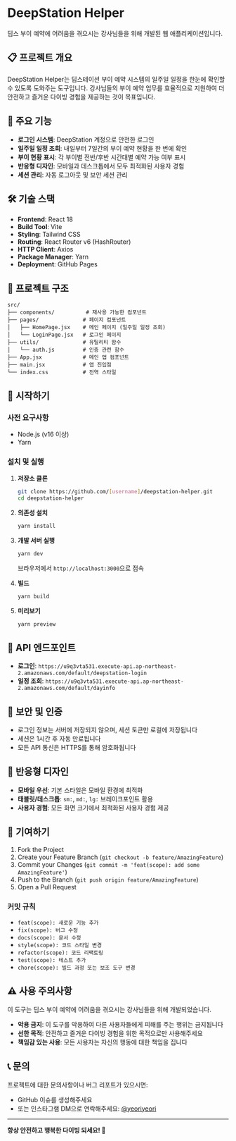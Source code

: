 # DeepStation Helper

딥스 부이 예약에 어려움을 겪으시는 강사님들을 위해 개발된 웹 애플리케이션입니다.

## 📋 프로젝트 개요

DeepStation Helper는 딥스테이션 부이 예약 시스템의 일주일 일정을 한눈에 확인할 수 있도록 도와주는 도구입니다. 강사님들의 부이 예약 업무를 효율적으로 지원하여 더 안전하고 즐거운 다이빙 경험을 제공하는 것이 목표입니다.

## 🚀 주요 기능

- **로그인 시스템**: DeepStation 계정으로 안전한 로그인
- **일주일 일정 조회**: 내일부터 7일간의 부이 예약 현황을 한 번에 확인
- **부이 현황 표시**: 각 부이별 전반/후반 시간대별 예약 가능 여부 표시
- **반응형 디자인**: 모바일과 데스크톱에서 모두 최적화된 사용자 경험
- **세션 관리**: 자동 로그아웃 및 보안 세션 관리

## 🛠 기술 스택

- **Frontend**: React 18
- **Build Tool**: Vite
- **Styling**: Tailwind CSS
- **Routing**: React Router v6 (HashRouter)
- **HTTP Client**: Axios
- **Package Manager**: Yarn
- **Deployment**: GitHub Pages

## 📁 프로젝트 구조

```
src/
├── components/          # 재사용 가능한 컴포넌트
├── pages/              # 페이지 컴포넌트
│   ├── HomePage.jsx    # 메인 페이지 (일주일 일정 조회)
│   └── LoginPage.jsx   # 로그인 페이지
├── utils/              # 유틸리티 함수
│   └── auth.js         # 인증 관련 함수
├── App.jsx             # 메인 앱 컴포넌트
├── main.jsx            # 앱 진입점
└── index.css           # 전역 스타일
```

## 🚀 시작하기

### 사전 요구사항

- Node.js (v16 이상)
- Yarn

### 설치 및 실행

1. **저장소 클론**
   ```bash
   git clone https://github.com/[username]/deepstation-helper.git
   cd deepstation-helper
   ```

2. **의존성 설치**
   ```bash
   yarn install
   ```

3. **개발 서버 실행**
   ```bash
   yarn dev
   ```
   브라우저에서 `http://localhost:3000`으로 접속

4. **빌드**
   ```bash
   yarn build
   ```

5. **미리보기**
   ```bash
   yarn preview
   ```

## 🔧 API 엔드포인트

- **로그인**: `https://u9q3vta531.execute-api.ap-northeast-2.amazonaws.com/default/deepstation-login`
- **일정 조회**: `https://u9q3vta531.execute-api.ap-northeast-2.amazonaws.com/default/dayinfo`

## 🔐 보안 및 인증

- 로그인 정보는 서버에 저장되지 않으며, 세션 토큰만 로컬에 저장됩니다
- 세션은 1시간 후 자동 만료됩니다
- 모든 API 통신은 HTTPS를 통해 암호화됩니다

## 📱 반응형 디자인

- **모바일 우선**: 기본 스타일은 모바일 환경에 최적화
- **태블릿/데스크톱**: `sm:`, `md:`, `lg:` 브레이크포인트 활용
- **사용자 경험**: 모든 화면 크기에서 최적화된 사용자 경험 제공

## 🤝 기여하기

1. Fork the Project
2. Create your Feature Branch (`git checkout -b feature/AmazingFeature`)
3. Commit your Changes (`git commit -m 'feat(scope): add some AmazingFeature'`)
4. Push to the Branch (`git push origin feature/AmazingFeature`)
5. Open a Pull Request

### 커밋 규칙

- `feat(scope): 새로운 기능 추가`
- `fix(scope): 버그 수정`
- `docs(scope): 문서 수정`
- `style(scope): 코드 스타일 변경`
- `refactor(scope): 코드 리팩토링`
- `test(scope): 테스트 추가`
- `chore(scope): 빌드 과정 또는 보조 도구 변경`

## ⚠️ 사용 주의사항

이 도구는 딥스 부이 예약에 어려움을 겪으시는 강사님들을 위해 개발되었습니다. 

- **악용 금지**: 이 도구를 악용하여 다른 사용자들에게 피해를 주는 행위는 금지됩니다
- **선한 목적**: 안전하고 즐거운 다이빙 경험을 위한 목적으로만 사용해주세요
- **책임감 있는 사용**: 모든 사용자는 자신의 행동에 대한 책임을 집니다

## 📞 문의

프로젝트에 대한 문의사항이나 버그 리포트가 있으시면:
- GitHub 이슈를 생성해주세요
- 또는 인스타그램 DM으로 연락해주세요: [@yeoriyeori](https://instagram.com/yeoriyeori)

---

**항상 안전하고 행복한 다이빙 되세요! 🤿**
